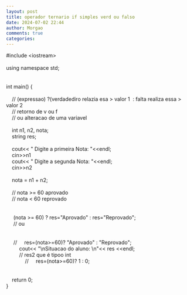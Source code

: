 ```yaml
---
layout: post
title: operador ternario if simples verd ou falso
date: 2024-07-02 22:44
author: Morgao
comments: true
categories:
---
```

#include &lt;iostream&gt;<br /><br />using namespace std;<br /><br /><br />int main() {<br />&nbsp;&nbsp; <br />&nbsp;&nbsp; &nbsp;// (expressao) ?(verdadediro relazia esa &gt; valor 1&nbsp; : falta realiza essa &gt; valor 2<br />&nbsp;&nbsp; &nbsp;// retorno de v ou f<br />&nbsp;&nbsp; &nbsp;// ou alteracao de uma variavel<br />&nbsp;&nbsp; <br />&nbsp;&nbsp; &nbsp;int n1, n2, nota;<br />&nbsp;&nbsp; &nbsp;string res;<br />&nbsp;&nbsp; <br />&nbsp;&nbsp; &nbsp;cout&lt;&lt; " Digite a primeira Nota: "&lt;&lt;endl;<br />&nbsp;&nbsp; &nbsp;cin&gt;&gt;n1<br />&nbsp;&nbsp; &nbsp;cout&lt;&lt; " Digite a segunda Nota: "&lt;&lt;endl;<br />&nbsp;&nbsp; &nbsp;cin&gt;&gt;n2<br />&nbsp;&nbsp; <br />&nbsp;&nbsp; &nbsp;nota = n1 + n2;<br />&nbsp;&nbsp; <br />&nbsp;&nbsp; &nbsp;// nota &gt;= 60 aprovado<br />&nbsp;&nbsp; &nbsp;// nota &lt; 60 reprovado<br /><br />&nbsp;&nbsp; <br />&nbsp;&nbsp;&nbsp; &nbsp;(nota &gt;= 60) ? res="Aprovado" : res="Reprovado";<br />&nbsp;&nbsp;&nbsp; &nbsp;// ou<br />&nbsp;&nbsp;&nbsp; <br />&nbsp;&nbsp;&nbsp; <br />&nbsp;&nbsp;&nbsp; &nbsp;// &nbsp;&nbsp; &nbsp;res=(nota&gt;=60)? "Aprovado" : "Reprovado";<br />&nbsp;&nbsp;&nbsp; &nbsp;&nbsp;&nbsp; &nbsp;cout&lt;&lt; "\nSituacao do aluno: \n"&lt;&lt; res &lt;&lt;endl;<br />&nbsp;&nbsp;&nbsp; &nbsp;&nbsp;&nbsp; &nbsp;// res2 que é tipoo int <br />&nbsp;&nbsp;&nbsp; &nbsp;&nbsp;&nbsp; &nbsp;&nbsp;&nbsp; &nbsp;// &nbsp;&nbsp; &nbsp;res=(nota&gt;=60)? 1 : 0;<br /><br />&nbsp;&nbsp; <br />&nbsp;&nbsp; &nbsp;return 0;<br />}
